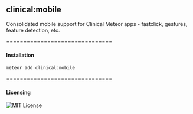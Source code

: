 ## clinical:mobile
Consolidated mobile support for Clinical Meteor apps - fastclick, gestures, feature detection, etc.

===============================
#### Installation

````
meteor add clinical:mobile
````

===============================
#### Licensing  

![MIT License](https://img.shields.io/badge/license-MIT-blue.svg)
